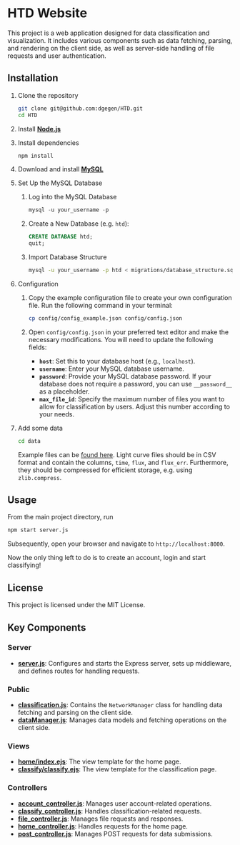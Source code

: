 # HTD Website

This project is a web application designed for data classification and visualization. It includes various components such as data fetching, parsing, and rendering on the client side, as well as server-side handling of file requests and user authentication.

## Installation


1. Clone the repository
    ```bash
    git clone git@github.com:dgegen/HTD.git
    cd HTD
    ```
2. Install **[Node.js](https://nodejs.org/en/download)**
3. Install dependencies
    ```bash
    npm install
    ```

4. Download and install **[MySQL](https://dev.mysql.com/downloads/installer/)**
5. Set Up the MySQL Database
    1. Log into the MySQL Database
        ```sql
        mysql -u your_username -p
        ```
    2. Create a New Database (e.g. `htd`):
        ```sql
        CREATE DATABASE htd;
        quit;
        ```
    3. Import Database Structure
        ```bash
        mysql -u your_username -p htd < migrations/database_structure.sql
        ```
6. Configuration
    1. Copy the example configuration file to create your own configuration file. Run the following command in your terminal:
    
       ```bash
       cp config/config_example.json config/config.json
       ```

    2. Open `config/config.json` in your preferred text editor and make the necessary modifications. You will need to update the following fields:
    
       - **`host`**: Set this to your database host (e.g., `localhost`).
       - **`username`**: Enter your MySQL database username.
       - **`password`**: Provide your MySQL database password. If your database does not require a password, you can use `__password__` as a placeholder.
       - **`max_file_id`**: Specify the maximum number of files you want to allow for classification by users. Adjust this number according to your needs.

7. Add some data
    ```bash
    cd data
    ```
    Example files can be [found here](https://polybox.ethz.ch/index.php/s/JO6H1xQd5cJ2ONw). Light curve files should be in CSV format and contain the columns, `time`, `flux`, and `flux_err`. Furthermore, they should be compressed for efficient storage, e.g. using `zlib.compress`.


## Usage

From the main project directory, run
```bash
npm start server.js
```
Subsequently, open your browser and navigate to `http://localhost:8000`.

Now the only thing left to do is to create an account, login and start classifying!

## License
This project is licensed under the MIT License.


## Key Components

### Server

- **[server.js](server.js)**: Configures and starts the Express server, sets up middleware, and defines routes for handling requests.

### Public

- **[classification.js](public/js/classification.js)**: Contains the `NetworkManager` class for handling data fetching and parsing on the client side.
- **[dataManager.js](public/js/dataManager.js)**: Manages data models and fetching operations on the client side.

### Views
- **[home/index.ejs](views/home/index.ejs)**: The view template for the home page.
- **[classify/classify.ejs](views/classify/classify.ejs)**: The view template for the classification page.

### Controllers

- **[account_controller.js](controllers/account_controller.js)**: Manages user account-related operations.
- **[classify_controller.js](controllers/classify_controller.js)**: Handles classification-related requests.
- **[file_controller.js](controllers/file_controller.js)**: Manages file requests and responses.
- **[home_controller.js](controllers/home_controller.js)**: Handles requests for the home page.
- **[post_controller.js](controllers/post_controller.js)**: Manages POST requests for data submissions.
